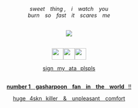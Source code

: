 <div align="center">

*sweet ⠀thing ,⠀ i ⠀watch ⠀you*
<br>*burn ⠀so⠀ fast⠀ it⠀ scares⠀ me*

<br>![](https://komarev.com/ghpvc/?username=gentlehandsplease&style=flat-square&label=profile_views&color=000000)

<br><a href="https://rentry.co/PLEASEREADTHS"><img src="https://64.media.tumblr.com/4ed0d5fb56ae43119bfbf90d04df898e/891b3ce5ff305b33-3a/s400x600/9cb574f77ebbc67afcf27eb4430b10b7ae9dc92f.pnj" height="30"/><a href="https://youvegotmail.atabook.org/"><img src="https://64.media.tumblr.com/7c2b604394b09b03218f538ebc3dd09c/891b3ce5ff305b33-d6/s400x600/ae496fcd5759fe2ac3056dbcf91a8d49376fa360.pnj" height="30"/><a href="https://discordapp.com/users/610227726699200513"><img src="https://64.media.tumblr.com/07c232e78d14300b1e569228a8358e19/891b3ce5ff305b33-11/s400x600/074047ae021695a4c7781a2f4fb9b6217f71a24e.pnj" height="30"/>

sign⠀my⠀ata⠀plspls

<br>**number 1⠀ gasharpoon ⠀fan ⠀in⠀ the ⠀world**⠀!!

huge⠀4skn⠀killer⠀ & ⠀unpleasant⠀ comfort

